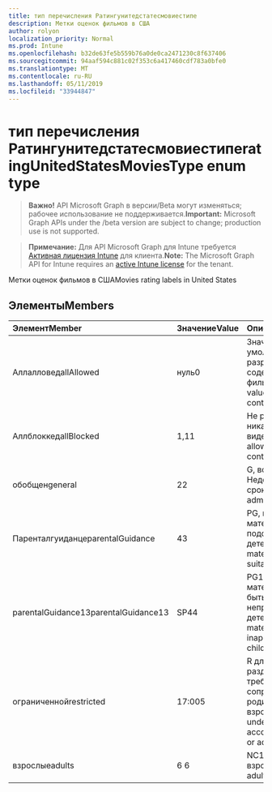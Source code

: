 ```yaml
---
title: тип перечисления Ратингунитедстатесмовиестипе
description: Метки оценок фильмов в США
author: rolyon
localization_priority: Normal
ms.prod: Intune
ms.openlocfilehash: b32de63fe5b559b76a0de0ca2471230c8f637406
ms.sourcegitcommit: 94aaf594c881c02f353c6a417460cdf783a0bfe0
ms.translationtype: MT
ms.contentlocale: ru-RU
ms.lasthandoff: 05/11/2019
ms.locfileid: "33944847"
---
```

# <a name="ratingunitedstatesmoviestype-enum-type"></a><span data-ttu-id="a42db-103">тип перечисления Ратингунитедстатесмовиестипе</span><span class="sxs-lookup"><span data-stu-id="a42db-103">ratingUnitedStatesMoviesType enum type</span></span>

> <span data-ttu-id="a42db-104">**Важно!** API Microsoft Graph в версии/Beta могут изменяться; рабочее использование не поддерживается.</span><span class="sxs-lookup"><span data-stu-id="a42db-104">**Important:** Microsoft Graph APIs under the /beta version are subject to change; production use is not supported.</span></span>

> <span data-ttu-id="a42db-105">**Примечание:** Для API Microsoft Graph для Intune требуется [Активная лицензия Intune](https://go.microsoft.com/fwlink/?linkid=839381) для клиента.</span><span class="sxs-lookup"><span data-stu-id="a42db-105">**Note:** The Microsoft Graph API for Intune requires an [active Intune license](https://go.microsoft.com/fwlink/?linkid=839381) for the tenant.</span></span>

<span data-ttu-id="a42db-106">Метки оценок фильмов в США</span><span class="sxs-lookup"><span data-stu-id="a42db-106">Movies rating labels in United States</span></span>

## <a name="members"></a><span data-ttu-id="a42db-107">Элементы</span><span class="sxs-lookup"><span data-stu-id="a42db-107">Members</span></span>
|<span data-ttu-id="a42db-108">Элемент</span><span class="sxs-lookup"><span data-stu-id="a42db-108">Member</span></span>|<span data-ttu-id="a42db-109">Значение</span><span class="sxs-lookup"><span data-stu-id="a42db-109">Value</span></span>|<span data-ttu-id="a42db-110">Описание</span><span class="sxs-lookup"><span data-stu-id="a42db-110">Description</span></span>|
|:---|:---|:---|
|<span data-ttu-id="a42db-111">Аллалловед</span><span class="sxs-lookup"><span data-stu-id="a42db-111">allAllowed</span></span>|<span data-ttu-id="a42db-112">нуль</span><span class="sxs-lookup"><span data-stu-id="a42db-112">0</span></span>|<span data-ttu-id="a42db-113">Значение по умолчанию, разрешить все содержимое фильмов</span><span class="sxs-lookup"><span data-stu-id="a42db-113">Default value, allow all movies content</span></span>|
|<span data-ttu-id="a42db-114">Аллблоккед</span><span class="sxs-lookup"><span data-stu-id="a42db-114">allBlocked</span></span>|<span data-ttu-id="a42db-115">1,1</span><span class="sxs-lookup"><span data-stu-id="a42db-115">1</span></span>|<span data-ttu-id="a42db-116">Не разрешать никакие видеоролики</span><span class="sxs-lookup"><span data-stu-id="a42db-116">Do not allow any movies content</span></span>|
|<span data-ttu-id="a42db-117">обобщен</span><span class="sxs-lookup"><span data-stu-id="a42db-117">general</span></span>|<span data-ttu-id="a42db-118">2</span><span class="sxs-lookup"><span data-stu-id="a42db-118">2</span></span>|<span data-ttu-id="a42db-119">G, все Недопущенные сроки</span><span class="sxs-lookup"><span data-stu-id="a42db-119">G, all ages admitted</span></span>|
|<span data-ttu-id="a42db-120">Паренталгуиданце</span><span class="sxs-lookup"><span data-stu-id="a42db-120">parentalGuidance</span></span>|<span data-ttu-id="a42db-121">4</span><span class="sxs-lookup"><span data-stu-id="a42db-121">3</span></span>|<span data-ttu-id="a42db-122">PG, некоторые материалы могут не подойти для детей</span><span class="sxs-lookup"><span data-stu-id="a42db-122">PG, some material may not be suitable for children</span></span>|
|<span data-ttu-id="a42db-123">parentalGuidance13</span><span class="sxs-lookup"><span data-stu-id="a42db-123">parentalGuidance13</span></span>|<span data-ttu-id="a42db-124">SP4</span><span class="sxs-lookup"><span data-stu-id="a42db-124">4</span></span>|<span data-ttu-id="a42db-125">PG13, некоторые материалы могут быть неприемлемыми для детей 13</span><span class="sxs-lookup"><span data-stu-id="a42db-125">PG13, some material may be inappropriate for children under 13</span></span>|
|<span data-ttu-id="a42db-126">ограниченной</span><span class="sxs-lookup"><span data-stu-id="a42db-126">restricted</span></span>|<span data-ttu-id="a42db-127">17:00</span><span class="sxs-lookup"><span data-stu-id="a42db-127">5</span></span>|<span data-ttu-id="a42db-128">R для зрителей в разделе 17 требуется сопроводительный родитель или опекун взрослого</span><span class="sxs-lookup"><span data-stu-id="a42db-128">R, viewers under 17 require accompanying parent or adult guardian</span></span>|
|<span data-ttu-id="a42db-129">взрослые</span><span class="sxs-lookup"><span data-stu-id="a42db-129">adults</span></span>|<span data-ttu-id="a42db-130">6 </span><span class="sxs-lookup"><span data-stu-id="a42db-130">6</span></span>|<span data-ttu-id="a42db-131">NC17, только для взрослых</span><span class="sxs-lookup"><span data-stu-id="a42db-131">NC17, adults only</span></span>|




